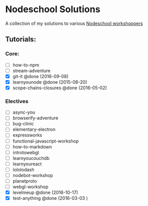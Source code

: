 # Nodeschool Solutions
A collection of my solutions to various [Nodeschool workshoppers](http://nodeschool.io/#workshoppers)

## Tutorials:

### Core:
- [ ] how-to-npm
- [ ] stream-adventure
- [X] git-it @done (2016-09-08)
- [X] learnyounode @done (2015-08-20)
- [X] scope-chains-closures @done (2016-05-02)

### Electives
- [ ] async-you
- [ ] browserify-adventure
- [ ] bug-clinic
- [ ] elementary-electron
- [ ] expressworks
- [ ] functional-javascript-workshop
- [ ] how-to-markdown
- [ ] introtowebgl
- [ ] learnyoucouchdb
- [ ] learnyoureact
- [ ] lololodash
- [ ] nodebot-workshop
- [ ] planetproto
- [ ] webgl-workshop
- [X] levelmeup @done (2016-10-17)
- [X] test-anything @done (2016-03-03 )
